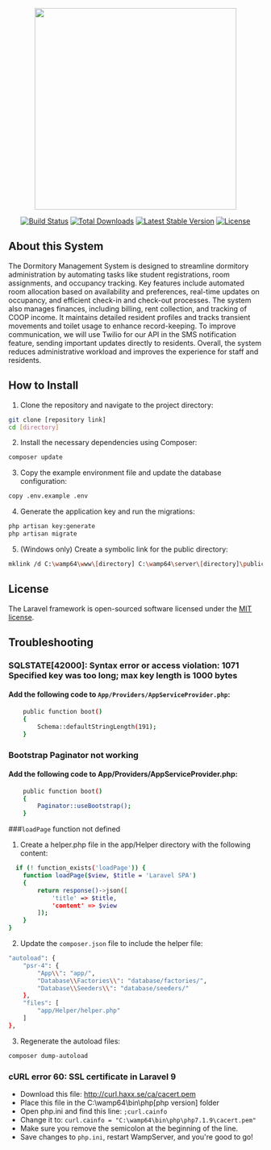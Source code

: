 <p align="center"><a href="https://dohcsmc.com" target="_blank"><img src="https://dohcsmc.com/csmc_laravel.svg" width="400"></a></p>

<p align="center">
<a href="https://travis-ci.org/laravel/framework"><img src="https://travis-ci.org/laravel/framework.svg" alt="Build Status"></a>
<a href="https://packagist.org/packages/laravel/framework"><img src="https://poser.pugx.org/laravel/framework/d/total.svg" alt="Total Downloads"></a>
<a href="https://packagist.org/packages/laravel/framework"><img src="https://poser.pugx.org/laravel/framework/v/stable.svg" alt="Latest Stable Version"></a>
<a href="https://packagist.org/packages/laravel/framework"><img src="https://poser.pugx.org/laravel/framework/license.svg" alt="License"></a>
</p>

## About this System

The Dormitory Management System is designed to streamline dormitory administration by automating tasks like student registrations, room assignments, and occupancy tracking. Key features include automated room allocation based on availability and preferences, real-time updates on occupancy, and efficient check-in and check-out processes. The system also manages finances, including billing, rent collection, and tracking of COOP income. It maintains detailed resident profiles and tracks transient movements and toilet usage to enhance record-keeping. To improve communication, we will use Twilio for our API in the SMS notification feature, sending important updates directly to residents. Overall, the system reduces administrative workload and improves the experience for staff and residents.

## How to Install

1. Clone the repository and navigate to the project directory:
```bash
git clone [repository link]
cd [directory]
```
2. Install the necessary dependencies using Composer:

```bash
composer update
```
3. Copy the example environment file and update the database configuration:
```bash
copy .env.example .env
```

4. Generate the application key and run the migrations:
``` bash
php artisan key:generate
php artisan migrate
```

5. (Windows only) Create a symbolic link for the public directory:
```bash
mklink /d C:\wamp64\www\[directory] C:\wamp64\server\[directory]\public
```

## License

The Laravel framework is open-sourced software licensed under the [MIT license](https://opensource.org/licenses/MIT).


## Troubleshooting

### SQLSTATE[42000]: Syntax error or access violation: 1071 Specified key was too long; max key length is 1000 bytes
#### Add the following code to `App/Providers/AppServiceProvider.php`:

```bash
    public function boot()
    {
        Schema::defaultStringLength(191);
    }
```

### Bootstrap Paginator not working
#### Add the following code to App/Providers/AppServiceProvider.php:
```bash
    public function boot()
    {
        Paginator::useBootstrap();
    }
```
###`loadPage` function not defined
1. Create a helper.php file in the app/Helper directory with the following content:
```bash
  if (! function_exists('loadPage')) {
    function loadPage($view, $title = 'Laravel SPA')
    {
        return response()->json([
            'title' => $title,
            'content' => $view
        ]);
    }
}
```
2. Update the `composer.json` file to include the helper file:
```bash
"autoload": {
    "psr-4": {
        "App\\": "app/",
        "Database\\Factories\\": "database/factories/",
        "Database\\Seeders\\": "database/seeders/"
    },
    "files": [
        "app/Helper/helper.php"
    ]
},
```
3. Regenerate the autoload files:
```bash
composer dump-autoload
```
### cURL error 60: SSL certificate in Laravel 9
- Download this file: http://curl.haxx.se/ca/cacert.pem
- Place this file in the C:\wamp64\bin\php\[php version] folder
- Open php.ini and find this line:
`;curl.cainfo`
- Change it to: `curl.cainfo = "C:\wamp64\bin\php\php7.1.9\cacert.pem"`
- Make sure you remove the semicolon at the beginning of the line.
- Save changes to `php.ini`, restart WampServer, and you're good to go!
